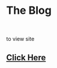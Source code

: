 <h1>The Blog</h1><br>
<p>to view site</p><h2><a href="https://the-blog-r1ca.onrender.com/">Click Here</a></h2>
